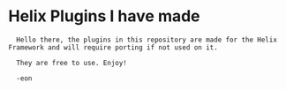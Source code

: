 # Helix Plugins I have made

      Hello there, the plugins in this repository are made for the Helix Framework and will require porting if not used on it.
      
      They are free to use. Enjoy!
      
      -eon
